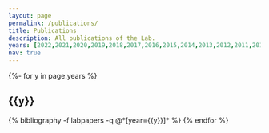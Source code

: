 ```yaml
---
layout: page
permalink: /publications/
title: Publications
description: All publications of the Lab.
years: [2022,2021,2020,2019,2018,2017,2016,2015,2014,2013,2012,2011,2010,2009,2008,2007,2006]
nav: true
---
```

<!-- _pages/publications.md -->
<div class="publications">

{%- for y in page.years %}
  <h2 class="year">{{y}}</h2>
  {% bibliography -f labpapers -q @*[year={{y}}]* %}
{% endfor %}

</div>
